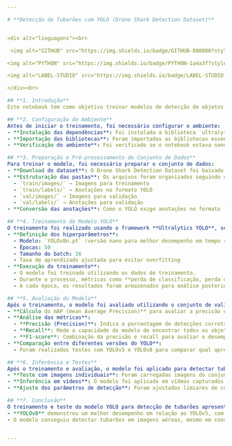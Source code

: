 ```yaml
---

# **Detecção de Tubarões com YOLO (Drone Shark Detection Dataset)**


<div alt="linguagens"><br>

 <img alt="GITHUB" src="https://img.shields.io/badge/GITHUB-800080?style=for-the-badge&logo=github&logoColor=white">

<img alt="PYTHON" src="https://img.shields.io/badge/PYTHON-1a4a3f?style=for-the-badge&logo=python&logoColor=white">

<img alt="LABEL-STUDIO" src="https://img.shields.io/badge/LABEL-STUDIO-he4a3f?style=for-the-badge&logo=LABEL-STUDIO&logoColor=white">  

</div><br>

## **1. Introdução**
Este notebook tem como objetivo treinar modelos de detecção de objetos usando a biblioteca **Ultralytics** com diferentes versões do modelo **YOLO** (You Only Look Once). O modelo será treinado para identificar tubarões em imagens capturadas por drones, utilizando o **[Drone Shark Detection Dataset](https://www.kaggle.com/datasets/erick88santos/drone-shark-detection-dataset)**.

## **2. Configuração do Ambiente**
Antes de iniciar o treinamento, foi necessário configurar o ambiente:
- **Instalação das dependências**: Foi instalada a biblioteca `ultralytics`, que contém a implementação oficial do YOLOv5, YOLOv8 e YOLO11.
- **Importação das bibliotecas**: Foram importadas as bibliotecas essenciais para o pré-processamento de dados, treinamento e avaliação do modelo, incluindo `torch`, `cv2` e `matplotlib`.
- **Verificação do ambiente**: Foi verificado se o notebook estava sendo executado com **GPU** para acelerar o treinamento.

## **3. Preparação e Pré-processamento do Conjunto de Dados**
Para treinar o modelo, foi necessário preparar o conjunto de dados:
- **Download do dataset**: O Drone Shark Detection Dataset foi baixado e extraído no diretório de trabalho.
- **Estruturação das pastas**: Os arquivos foram organizados seguindo o formato esperado pelo YOLO:
  - `train/images/` → Imagens para treinamento
  - `train/labels/` → Anotações no formato YOLO
  - `val/images/` → Imagens para validação
  - `val/labels/` → Anotações para validação
- **Conversão das anotações**: Como o YOLO exige anotações no formato `txt` contendo a classe e as coordenadas do bounding box normalizadas, os arquivos foram convertidos conforme necessário.

## **4. Treinamento do Modelo YOLO**
O treinamento foi realizado usando o framework **Ultralytics YOLO**, seguindo os passos abaixo:
- **Definição dos hiperparâmetros**:
  - Modelo: `YOLOv8n.pt` (versão nano para melhor desempenho em tempo real)
  - Épocas: 50
  - Tamanho do batch: 16
  - Taxa de aprendizado ajustada para evitar overfitting
- **Execução do treinamento**:
  - O modelo foi treinado utilizando os dados de treinamento.
  - Durante o processo, métricas como **perda de classificação, perda de bounding box e precisão mAP** foram monitoradas.
  - A cada época, os resultados foram armazenados para análise posterior.

## **5. Avaliação do Modelo**
Após o treinamento, o modelo foi avaliado utilizando o conjunto de validação. Os seguintes testes foram realizados:
- **Cálculo do mAP (mean Average Precision)** para avaliar a precisão da detecção dos tubarões.
- **Análise das métricas**:
  - **Precisão (Precision)**: Indica a porcentagem de detecções corretas.
  - **Recall**: Mede a capacidade do modelo de encontrar todos os objetos relevantes.
  - **F1-score**: Combinação da precisão e recall para avaliar o desempenho geral.
- **Comparação entre diferentes versões do YOLO**:
  - Foram realizados testes com YOLOv5 e YOLOv8 para comparar qual apresentava melhores resultados.

## **6. Inferência e Testes**
Após o treinamento e avaliação, o modelo foi aplicado para detectar tubarões em imagens e vídeos inéditos. Os seguintes experimentos foram feitos:
- **Teste com imagens individuais**: Foram carregadas imagens do conjunto de testes para visualizar a performance do modelo.
- **Inferência em vídeos**: O modelo foi aplicado em vídeos capturados por drones para detectar tubarões em tempo real.
- **Ajuste dos parâmetros de detecção**: Foram ajustados limiares de confiança e supressão de não-máximos para melhorar os resultados.

## **7. Conclusão**
O treinamento e teste do modelo YOLO para detecção de tubarões apresentou bons resultados, destacando-se os seguintes pontos:
- **YOLOv8** demonstrou um melhor desempenho em relação ao YOLOv5, com maior precisão e menor tempo de inferência.
- O modelo conseguiu detectar tubarões em imagens aéreas, mesmo em condições desafiadoras como variação de iluminação e reflexos na água.


---
```


